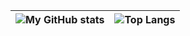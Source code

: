 | ![My GitHub stats](https://github-readme-stats.vercel.app/api?username=Seb33300&theme=dark&show_icons=true) | ![Top Langs](https://github-readme-stats.vercel.app/api/top-langs/?username=Seb33300&theme=dark&layout=compact) |
|-|-|
